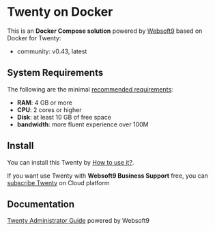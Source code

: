 # Twenty on Docker  

This is an **Docker Compose solution** powered by [Websoft9](https://www.websoft9.com) based on Docker for Twenty:


 - community:  v0.43, latest


## System Requirements

The following are the minimal [recommended requirements](https://twenty.com):

* **RAM**: 4 GB or more
* **CPU**: 2 cores or higher
* **Disk**: at least 10 GB of free space
* **bandwidth**: more fluent experience over 100M  

## Install

You can install this Twenty by [How to use it?](https://github.com/Websoft9/docker-library#how-to-use-it).   

If you want use Twenty with **Websoft9 Business Support** free, you can [subscribe Twenty](https://www.websoft9.com/apps) on Cloud platform

## Documentation

[Twenty Administrator Guide](https://support.websoft9.com/docs/twenty) powered by Websoft9